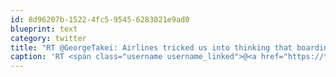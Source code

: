 ```yaml
---
id: 8d96207b-1522-4fc5-9545-6283021e9ad0
blueprint: text
category: twitter
title: "RT @GeorgeTakei: Airlines tricked us into thinking that boarding early is a privilege. Better idea: Stow our bags and we'll keep drinkin ..."
caption: 'RT <span class="username username_linked">@<a href="https://twitter.com/GeorgeTakei" title="George Takei">GeorgeTakei</a></span>: Airlines tricked us into thinking that boarding early is a privilege. Better idea: Stow our bags and we''ll keep drinkin ...'
---
```

